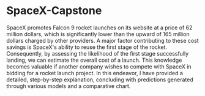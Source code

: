 # SpaceX-Capstone
SpaceX promotes Falcon 9 rocket launches on its website at a price of 62 million dollars, which is significantly lower than the upward of 165 million dollars charged by other providers. A major factor contributing to these cost savings is SpaceX's ability to reuse the first stage of the rocket. Consequently, by assessing the likelihood of the first stage successfully landing, we can estimate the overall cost of a launch. This knowledge becomes valuable if another company wishes to compete with SpaceX in bidding for a rocket launch project. In this endeavor, I have provided a detailed, step-by-step explanation, concluding with predictions generated through various models and a comparative chart.
